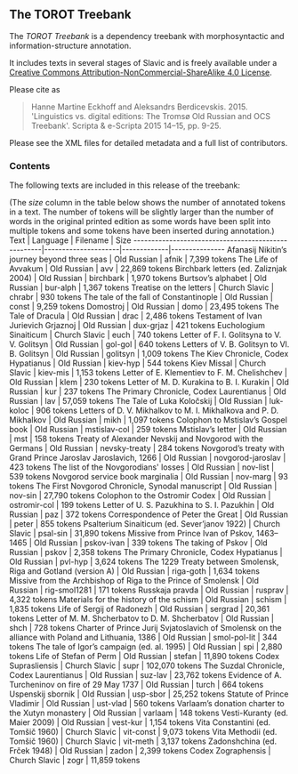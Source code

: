## The TOROT Treebank

The _TOROT Treebank_ is a dependency treebank with morphosyntactic and
information-structure annotation.

It includes texts in several stages of Slavic and is freely available under a
[Creative Commons Attribution-NonCommercial-ShareAlike 4.0 License](
https://creativecommons.org/licenses/by-nc-sa/4.0/).

Please cite as

> Hanne Martine Eckhoff and Aleksandrs Berdicevskis. 2015. 'Linguistics vs. digital editions: The Tromsø Old Russian and OCS Treebank'. Scripta & e-Scripta 2015 14–15, pp. 9-25.

Please see the XML files for detailed metadata and a full list of contributors.

### Contents

The following texts are included in this release of the treebank:

(The _size_ column in the table below shows the number of annotated tokens in a
text. The number of tokens will be slightly larger than the number of words in
the original printed edition as some words have been split into multiple tokens
and some tokens have been inserted during annotation.)
  Text                                                | Language            | Filename    | Size
  ----------------------------------------------------|---------------------|-------------|---------------
  Afanasij Nikitin’s journey beyond three seas        | Old Russian         | afnik       |   7,399 tokens
  The Life of Avvakum                                 | Old Russian         | avv         |  22,869 tokens
  Birchbark letters (ed. Zaliznjak 2004)              | Old Russian         | birchbark   |   1,970 tokens
  Burtsov’s alphabet                                  | Old Russian         | bur-alph    |   1,367 tokens
  Treatise on the letters                             | Church Slavic       | chrabr      |     930 tokens
  The tale of the fall of Constantinople              | Old Russian         | const       |   9,259 tokens
  Domostroj                                           | Old Russian         | domo        |  23,495 tokens
  The Tale of Dracula                                 | Old Russian         | drac        |   2,486 tokens
  Testament of Ivan Jurievich Grjaznoj                | Old Russian         | dux-grjaz   |     421 tokens
  Euchologium Sinaiticum                              | Church Slavic       | euch        |     740 tokens
  Letter of F. I. Golitsyna to V. V. Golitsyn         | Old Russian         | gol-gol     |     640 tokens
  Letters of V. B. Golitsyn to Vl. B. Golitsyn        | Old Russian         | golitsyn    |   1,009 tokens
  The Kiev Chronicle, Codex Hypatianus                | Old Russian         | kiev-hyp    |     544 tokens
  Kiev Missal                                         | Church Slavic       | kiev-mis    |   1,153 tokens
  Letter of E. Klementiev to F. M. Chelishchev        | Old Russian         | klem        |     230 tokens
  Letter of M. D. Kurakina to B. I. Kurakin           | Old Russian         | kur         |     237 tokens
  The Primary Chronicle, Codex Laurentianus           | Old Russian         | lav         |  57,059 tokens
  The Tale of Luka Koločskij                          | Old Russian         | luk-koloc   |     906 tokens
  Letters of D. V. Mikhalkov to M. I. Mikhalkova and P. D. Mikhalkov | Old Russian         | mikh        |   1,097 tokens
  Colophon to Mstislav’s Gospel book                  | Old Russian         | mstislav-col |     259 tokens
  Mstislav’s letter                                   | Old Russian         | mst         |     158 tokens
  Treaty of Alexander Nevskij and Novgorod with the Germans | Old Russian         | nevsky-treaty |     284 tokens
  Novgorod’s treaty with Grand Prince Jaroslav Jaroslavich, 1266 | Old Russian         | novgorod-jaroslav |     423 tokens
  The list of the Novgorodians' losses                | Old Russian         | nov-list    |     539 tokens
  Novgorod service book marginalia                    | Old Russian         | nov-marg    |      93 tokens
  The First Novgorod Chronicle, Synodal manuscript    | Old Russian         | nov-sin     |  27,790 tokens
  Colophon to the Ostromir Codex                      | Old Russian         | ostromir-col |     199 tokens
  Letter of U. S. Pazukhina to S. I. Pazukhin         | Old Russian         | paz         |     372 tokens
  Correspondence of Peter the Great                   | Old Russian         | peter       |     855 tokens
  Psalterium Sinaiticum (ed. Sever’janov 1922)        | Church Slavic       | psal-sin    |  31,890 tokens
  Missive from Prince Ivan of Pskov, 1463–1465        | Old Russian         | pskov-ivan  |     339 tokens
  The taking of Pskov                                 | Old Russian         | pskov       |   2,358 tokens
  The Primary Chronicle, Codex Hypatianus             | Old Russian         | pvl-hyp     |   3,624 tokens
  The 1229 Treaty between Smolensk, Riga and Gotland (version A) | Old Russian         | riga-goth   |   1,634 tokens
  Missive from the Archbishop of Riga to the Prince of Smolensk | Old Russian         | rig-smol1281 |     171 tokens
  Russkaja pravda                                     | Old Russian         | rusprav     |   4,322 tokens
  Materials for the history of the schism             | Old Russian         | schism      |   1,835 tokens
  Life of Sergij of Radonezh                          | Old Russian         | sergrad     |  20,361 tokens
  Letter of M. M. Shcherbatov to D. M. Shcherbatov    | Old Russian         | shch        |     728 tokens
  Charter of Prince Jurij Svjatoslavich of Smolensk on the alliance with Poland and Lithuania, 1386 | Old Russian         | smol-pol-lit |     344 tokens
  The tale of Igor’s campaign (ed. al. 1995)          | Old Russian         | spi         |   2,880 tokens
  Life of Stefan of Perm                              | Old Russian         | stefan      |  11,890 tokens
  Codex Suprasliensis                                 | Church Slavic       | supr        | 102,070 tokens
  The Suzdal Chronicle, Codex Laurentianus            | Old Russian         | suz-lav     |  23,762 tokens
  Evidence of A. Turcheninov on fire of 29 May 1737   | Old Russian         | turch       |     664 tokens
  Uspenskij sbornik                                   | Old Russian         | usp-sbor    |  25,252 tokens
  Statute of Prince Vladimir                          | Old Russian         | ust-vlad    |     560 tokens
  Varlaam’s donation charter to the Xutyn monastery   | Old Russian         | varlaam     |     148 tokens
  Vesti-Kuranty (ed. Maier 2009)                      | Old Russian         | vest-kur    |   1,154 tokens
  Vita Constantini (ed. Tomšič 1960)                  | Church Slavic       | vit-const   |   9,073 tokens
  Vita Methodii (ed. Tomšič 1960)                     | Church Slavic       | vit-meth    |   3,137 tokens
  Zadonshchina (ed. Frček 1948)                       | Old Russian         | zadon       |   2,399 tokens
  Codex Zographensis                                  | Church Slavic       | zogr        |  11,859 tokens
